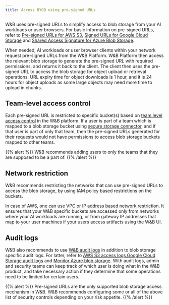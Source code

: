 ```yaml
---
title: Access BYOB using pre-signed URLs
---
```


W&B uses pre-signed URLs to simplify access to blob storage from your AI workloads or user browsers. For basic information on pre-signed URLs, refer to [Pre-signed URLs for AWS S3](https://docs.aws.amazon.com/AmazonS3/latest/userguide/using-presigned-url.html), [Signed URLs for Google Cloud Storage](https://cloud.google.com/storage/docs/access-control/signed-urls) and [Shared Access Signature for Azure Blob Storage](https://learn.microsoft.com/en-us/azure/storage/common/storage-sas-overview).

When needed, AI workloads or user browser clients within your network request pre-signed URLs from the W&B Platform. W&B Platform then access the relevant blob storage to generate the pre-signed URL with required permissions, and returns it back to the client. The client then uses the pre-signed URL to access the blob storage for object upload or retrieval operations. URL expiry time for object downloads is 1 hour, and it is 24 hours for object uploads as some large objects may need more time to upload in chunks.

## Team-level access control

Each pre-signed URL is restricted to specific bucket(s) based on [team level access control](../iam/manage-organization.md#add-and-manage-teams) in the W&B platform. If a user is part of a team which is mapped to a blob storage bucket using [secure storage connector](./secure-storage-connector.md), and if that user is part of only that team, then the pre-signed URLs generated for their requests would not have permissions to access blob storage buckets mapped to other teams. 

{{% alert %}}
W&B recommends adding users to only the teams that they are supposed to be a part of.
{{% /alert %}}

## Network restriction

W&B recommends restricting the networks that can use pre-signed URLs to access the blob storage, by using IAM policy based restrictions on the buckets. 

In case of AWS, one can use [VPC or IP address based network restriction](https://docs.aws.amazon.com/AmazonS3/latest/userguide/using-presigned-url.html#PresignedUrlUploadObject-LimitCapabilities). It ensures that your W&B specific buckets are accessed only from networks where your AI workloads are running, or from gateway IP addresses that map to your user machines if your users access artifacts using the W&B UI.

## Audit logs

W&B also recommends to use [W&B audit logs](../monitoring-usage/audit-logging.md) in addition to blob storage specific audit logs. For latter, refer to [AWS S3 access logs](https://docs.aws.amazon.com/AmazonS3/latest/userguide/ServerLogs.html),[Google Cloud Storage audit logs](https://cloud.google.com/storage/docs/audit-logging) and [Monitor Azure blob storage](https://learn.microsoft.com/en-us/azure/storage/blobs/monitor-blob-storage). With audit logs, admin and security teams can keep track of which user is doing what in the W&B product, and take necessary action if they determine that some operations need to be limited for certain users.

{{% alert %}}
Pre-signed URLs are the only supported blob storage access mechanism in W&B. W&B recommends configuring some or all of the above list of security controls depending on your risk appetite.
{{% /alert %}}